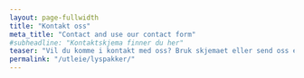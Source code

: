 ```yaml
---
layout: page-fullwidth
title: "Kontakt oss"
meta_title: "Contact and use our contact form"
#subheadline: "Kontaktskjema finner du her"
teaser: "Vil du komme i kontakt med oss? Bruk skjemaet eller send oss en mail."
permalink: "/utleie/lyspakker/"
---
```

